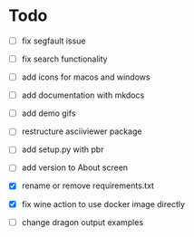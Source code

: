 # Todo

- [ ] fix segfault issue
- [ ] fix search functionality


- [ ] add icons for macos and windows
- [ ] add documentation with mkdocs
- [ ] add demo gifs
- [ ] restructure asciiviewer package
- [ ] add setup.py with pbr
- [ ] add version to About screen
- [x] rename or remove requirements.txt
- [x] fix wine action to use docker image directly
- [ ] change dragon output examples

